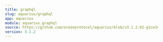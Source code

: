 ```yaml
---
title: graphql
slug: aquarius/graphql
app: aquarius
module: aquarius.graphql
source: https://github.com/oceanprotocol/aquarius/blob/v3.1.2-62-g1ce2da0/aquarius/graphql.py
version: 3.1.2
---
```

